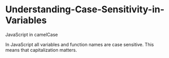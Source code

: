 # Understanding-Case-Sensitivity-in-Variables
JavaScript in camelCase


In JavaScript all variables and function names are case sensitive. This means that capitalization matters.


